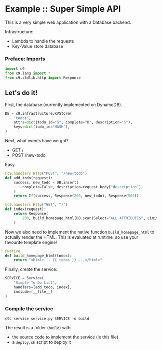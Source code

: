 # Example :: Super Simple API

This is a very simple web application with a Database backend.

Infrastructure:
- Lambda to handle the requests
- Key-Value store database


### Preface: Imports

```python tangle:service.py
import c9
from c9.lang import *
from c9.stdlib.http import Response
```

## Let's do it!

First, the database (currently implemented on DynamoDB).

```python tangle:service.py
DB = c9.infrastructure.KVStore(
    "todos",
    attrs=dict(todo_id="S", complete="B", description="S"),
    keys=dict(todo_id="HASH"),
)
```

Next, what events have we got?
- GET /
- POST /new-todo

Easy.

```python tangle:service.py
@c9.handlers.Http("POST", "/new-todo")
def add_todo(request):
    success, new_todo = DB.insert(
        complete=False, description=request.body["description"],
    )
    return If(success, Response(200, new_todo), Response(500))

@c9.handlers.Http("GET", "/")
def index(request):
    return Response(
        200, build_homepage_html(DB.scan(Select="ALL_ATTRIBUTES", Limit=20))
    )
```

Now we also need to implement the native function `build_homepage_html` to
actually render the HTML. This is evaluated at runtime, so use your favourite
template engine!

```python tangle:service.py
@Native
def build_homepage_html(todos):
    return "<html>... {{ todos }} ...</html>"
```

Finally, create the service:

```python tangle:service.py
SERVICE = Service(
    "Simple To-Do List",
    handlers=[add_todo, index],
    include=[__file__]
)
```

### Compile the service

```shell
c9c service service.py SERVICE -o build
```

The result is a folder (`build`) with
- the source code to implement the service (ie this file)
- a `deploy.sh` script to deploy it

